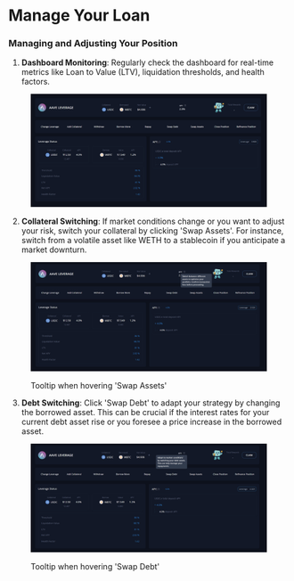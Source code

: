 # Manage Your Loan

### Managing and Adjusting Your Position

1. **Dashboard Monitoring**: Regularly check the dashboard for real-time metrics like Loan to Value (LTV), liquidation thresholds, and health factors.

<figure><img src="../../../.gitbook/assets/image (19).png" alt=""><figcaption></figcaption></figure>

2. **Collateral Switching**: If market conditions change or you want to adjust your risk, switch your collateral by clicking 'Swap Assets'. For instance, switch from a volatile asset like WETH to a stablecoin if you anticipate a market downturn.

<figure><img src="../../../.gitbook/assets/image (20).png" alt=""><figcaption><p>Tooltip when hovering 'Swap Assets'</p></figcaption></figure>

3. **Debt Switching**: Click 'Swap Debt' to adapt your strategy by changing the borrowed asset. This can be crucial if the interest rates for your current debt asset rise or you foresee a price increase in the borrowed asset.

<figure><img src="../../../.gitbook/assets/image (21).png" alt=""><figcaption><p>Tooltip when hovering 'Swap Debt'</p></figcaption></figure>
